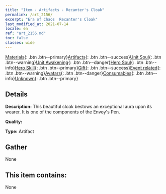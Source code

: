 ```yaml
---
title: "Item - Artifacts - Recanter's Cloak"
permalink: /art_2156/
excerpt: "Era of Chaos  Recanter's Cloak"
last_modified_at: 2021-07-14
locale: en
ref: "art_2156.md"
toc: false
classes: wide
---
```

 [Materials](/Items/){: .btn .btn--primary}[Artifacts](/Items/Artifacts/){: .btn .btn--success}[Unit Soul](/Items/UnitSoul/){: .btn .btn--warning}[Unit Awakening](/Items/UnitAwakening/){: .btn .btn--danger}[Hero Soul](/Items/HeroSoul/){: .btn .btn--info}[Hero Skill](/Items/HeroSkill/){: .btn .btn--primary}[Gift](/Items/Gift/){: .btn .btn--success}[Event related](/Items/Events/){: .btn .btn--warning}[Avatars](/Items/Avatars/){: .btn .btn--danger}[Consumables](/Items/Consumables/){: .btn .btn--info}[Unknown](/Items/Unknown/){: .btn .btn--primary}

## Details
 **Description:** This beautiful cloak bestows an exceptional aura upon its wearer. It is one of the components of the Envoy's Pen.

 **Quality:** 

 **Type:** Artifact

## Gather

  None

## This item contains:

  None


